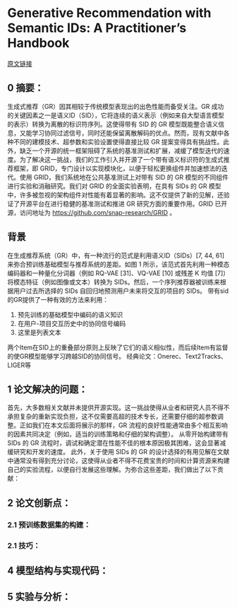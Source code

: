 # Generative Recommendation with Semantic IDs: A Practitioner’s Handbook
[原文链接]()
## 0 摘要：
生成式推荐（GR）因其相较于传统模型表现出的出色性能而备受关注。GR 成功的关键因素之一是语义ID（SID），它将连续的语义表示（例如来自大型语言模型的表示）转换为离散的标识符序列。这使得带有 SID 的 GR 模型既能整合语义信息，又能学习协同过滤信号，同时还能保留离散解码的优点。然而，现有文献中各种不同的建模技术、超参数和实验设置使得直接比较 GR 提案变得具有挑战性。此外，缺乏一个开源的统一框架阻碍了系统的基准测试和扩展，减缓了模型迭代的速度。为了解决这一挑战，我们的工作引入并开源了一个带有语义标识符的生成式推荐框架，即 GRID，专门设计以实现模块化，以便于轻松更换组件并加速想法的迭代。使用 GRID，我们系统地在公共基准测试上对带有 SID 的 GR 模型的不同组件进行实验和消融研究。我们对 GRID 的全面实验表明，在具有 SIDs 的 GR 模型中，许多被忽视的架构组件对性能有着显著的影响。这不仅提供了新的见解，还验证了开源平台在进行稳健的基准测试和推进 GR 研究方面的重要作用。GRID 已开源，访问地址为 https://github.com/snap-research/GRID 。

## 背景
在生成推荐系统（GR）中，有一种流行的范式是利用语义ID（SIDs）[7, 44, 61] 来弥合预训练基础模型与推荐系统的差距。如图 1 所示，该范式首先利用一种模态编码器和一种量化分词器（例如 RQ-VAE [31]、VQ-VAE [10] 或残差 K 均值 [7]）将模态特征（例如图像或文本）转换为 SIDs。然后，一个序列推荐器被训练来根据用户过去所选择的 SIDs 自回归地预测用户未来将交互的项目的 SIDs。
带有sid的GR提供了一种有效的方法来利用：
 1. 预先训练的基础模型中编码的语义知识
 2. 在用户-项目交互历史中的协同信号编码
 3. 这里是列表文本

两个Item在SID上的重叠部分原则上反映了它们的语义相似性，而后续Item有监督的使GR模型能够学习跨越SID的协同信号。
经典论文：Onerec、Text2Tracks、LIGER等

## 1 论文解决的问题：
首先，大多数相关文献并未提供开源实现。这一挑战使得从业者和研究人员不得不承担复杂的重新实现负担，这不仅需要高超的技术专长，还需要仔细的超参数调整。正如我们在本文后面将展示的那样，GR 流程的良好性能通常由多个相互影响的因素共同决定（例如，适当的训练策略和仔细的架构调整）。
从零开始构建带有 SIDs 的 GR 流程时，调试和确定潜在性能不佳的根本原因极其困难，这会显著减缓研究和开发的速度。
此外，关于使用 SIDs 的 GR 的设计选择的有用见解在文献中通常没有得到充分讨论，这使得从业者不得不花费宝贵的时间和计算资源来构建自己的实验流程，以便自行发展这些理解。为弥合这些差距，我们做出了以下贡献：

## 2 论文创新点：


### 2.1 预训练数据集的构建：


### 2.1 技巧：


## 4 模型结构与实现代码：


## 5 实验与分析：

<!--stackedit_data:
eyJoaXN0b3J5IjpbNzM5NDc4NDM5LC0xOTM2NDY5OTgsLTY3OD
MxNjg2Nl19
-->
